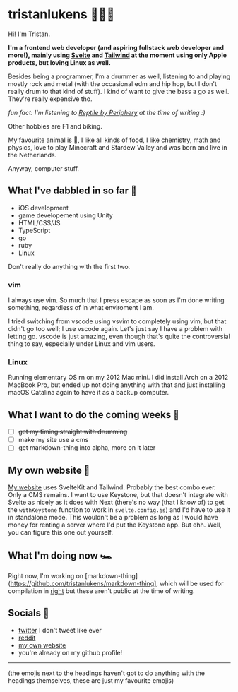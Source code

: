# tristanlukens 👨🏼‍💻

Hi! I'm Tristan.

**I'm a frontend web developer (and aspiring fullstack web developer and more!), mainly using [Svelte](https://svelte.dev) and [Tailwind](https://tailwindcss.com) at the moment using only Apple products, but loving Linux as well.**

Besides being a programmer, I'm a drummer as well, listening to and playing mostly rock and metal (with the occasional edm and hip hop, but I don't really drum to that kind of stuff). I kind of want to give the bass a go as well. They're really expensive tho.

*fun fact: I'm listening to [Reptile by Periphery](https://www.youtube.com/watch?v=fQQxhyhdg-w) at the time of writing :)*

Other hobbies are F1 and biking.

My favourite animal is 🐘, I like all kinds of food, I like chemistry, math and physics, love to play Minecraft and Stardew Valley and was born and live in the Netherlands.

Anyway, computer stuff.

## What I've dabbled in so far 🍍

- iOS development
- game developement using Unity
- HTML/CSS/JS
- TypeScript
- go
- ruby
- Linux

Don't really do anything with the first two.

### vim

I always use vim. So much that I press escape as soon as I'm done writing something, regardless of in what enviroment I am.

I tried switching from vscode using vsvim to completely using vim, but that didn't go too well; I use vscode again. Let's just say I have a problem with letting go. vscode is just amazing, even though that's quite the controversial thing to say, especially under Linux and vim users.

### Linux

Running elementary OS rn on my 2012 Mac mini. I did install Arch on a 2012 MacBook Pro, but ended up not doing anything with that and just installing macOS Catalina again to have it as a backup computer.

## What I want to do the coming weeks 🍋

- [ ] ~~get my timing straight with drumming~~
- [ ] make my site use a cms
- [ ] get markdown-thing into alpha, more on it later

## My own website 🐳

[My website](https://tristanlukens.github.io) uses SvelteKit and Tailwind. Probably the best combo ever. Only a CMS remains. I want to use Keystone, but that doesn't integrate with Svelte as nicely as it does with Next (there's no way (that I know of) to get the `withKeystone` function to work in `svelte.config.js`) and I'd have to use it in standalone mode. This wouldn't be a problem as long as I would have money for renting a server where I'd put the Keystone app. But ehh. Well, you can figure this one out yourself.

## What I'm doing now 🏎

Right now, I'm working on [markdown-thing](https://github.com/tristanlukens/markdown-thing], which will be used for compilation in [right](https://github.com/tristanlukens/right) but these aren't public at the time of writing.

## Socials 🐘

- [twitter](https://twitter.com/tristanlukens) I don't tweet like ever
- [reddit](https://reddit.com/u/reddit_beepbeeprobot)
- [my own website](https://tristanlukens.github.io)
- you're already on my github profile!

-----

(the emojis next to the headings haven't got to do anything with the headings themselves, these are just my favourite emojis)
